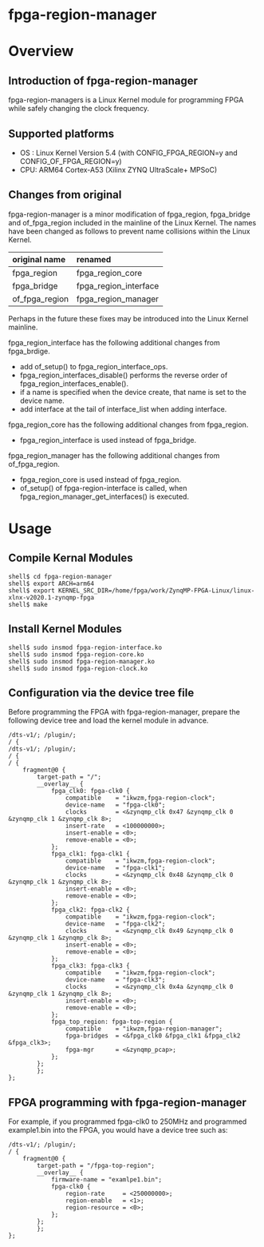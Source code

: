 fpga-region-manager
==================================================================================

# Overview

## Introduction of fpga-region-manager

fpga-region-managers is a Linux Kernel module for programming FPGA while safely changing the clock frequency.

## Supported platforms

* OS : Linux Kernel Version 5.4 (with CONFIG_FPGA_REGION=y and CONFIG_OF_FPGA_REGION=y)
* CPU: ARM64 Cortex-A53 (Xilinx ZYNQ UltraScale+ MPSoC)

## Changes from original

fpga-region-manager is a minor modification of fpga_region, fpga_bridge and of_fpga_region included in the mainline of the Linux Kernel.
The names have been changed as follows to prevent name collisions within the Linux Kernel.

| original name       | renamed                |
|:--------------------|:-----------------------|
| fpga_region         | fpga_region_core       |
| fpga_bridge         | fpga_region_interface  |
| of_fpga_region      | fpga_region_manager    |

Perhaps in the future these fixes may be introduced into the Linux Kernel mainline.

fpga_region_interface has the following additional changes from fpga_brdige.

  * add of_setup() to fpga_region_interface_ops.
  * fpga_region_interfaces_disable() performs the reverse order of fpga_region_interfaces_enable().
  * if a name is specified when the device create, that name is set to the device name.
  * add interface at the tail of interface_list when adding interface.

fpga_region_core has the following additional changes from fpga_region.

  * fpga_region_interface is used instead of fpga_bridge.

fpga_region_manager has the following additional changes from of_fpga_region.

  * fpga_region_core is used instead of fpga_region.
  * of_setup() of fpga-region-interface is called, when fpga_region_manager_get_interfaces() is executed.

# Usage

## Compile Kernal Modules

```console
shell$ cd fpga-region-manager
shell$ export ARCH=arm64
shell$ export KERNEL_SRC_DIR=/home/fpga/work/ZynqMP-FPGA-Linux/linux-xlnx-v2020.1-zynqmp-fpga
shell$ make
```

## Install Kernel Modules

```console
shell$ sudo insmod fpga-region-interface.ko
shell$ sudo insmod fpga-region-core.ko
shell$ sudo insmod fpga-region-manager.ko
shell$ sudo insmod fpga-region-clock.ko
```

## Configuration via the device tree file

Before programming the FPGA with fpga-region-manager, prepare the following device tree and load the kernel module in advance.

```devicetree:fpga-top-region.dts
/dts-v1/; /plugin/;
/ {
/dts-v1/; /plugin/;
/ {
/ {
	fragment@0 {
		target-path = "/";
		__overlay__ {
			fpga_clk0: fpga-clk0 {
				compatible    = "ikwzm,fpga-region-clock";
				device-name   = "fpga-clk0";
				clocks        = <&zynqmp_clk 0x47 &zynqmp_clk 0 &zynqmp_clk 1 &zynqmp_clk 8>;
				insert-rate   = <100000000>;
				insert-enable = <0>;
				remove-enable = <0>;
			};
			fpga_clk1: fpga-clk1 {
				compatible    = "ikwzm,fpga-region-clock";
				device-name   = "fpga-clk1";
				clocks        = <&zynqmp_clk 0x48 &zynqmp_clk 0 &zynqmp_clk 1 &zynqmp_clk 8>;
				insert-enable = <0>;
				remove-enable = <0>;
			};
			fpga_clk2: fpga-clk2 {
				compatible    = "ikwzm,fpga-region-clock";
				device-name   = "fpga-clk2";
				clocks        = <&zynqmp_clk 0x49 &zynqmp_clk 0 &zynqmp_clk 1 &zynqmp_clk 8>;
				insert-enable = <0>;
				remove-enable = <0>;
			};
			fpga_clk3: fpga-clk3 {
				compatible    = "ikwzm,fpga-region-clock";
				device-name   = "fpga-clk3";
				clocks        = <&zynqmp_clk 0x4a &zynqmp_clk 0 &zynqmp_clk 1 &zynqmp_clk 8>;
				insert-enable = <0>;
				remove-enable = <0>;
			};
			fpga_top_region: fpga-top-region {
				compatible    = "ikwzm,fpga-region-manager";
				fpga-bridges  = <&fpga_clk0 &fpga_clk1 &fpga_clk2 &fpga_clk3>;
				fpga-mgr      = <&zynqmp_pcap>;
			};
		};
        };
};
```

## FPGA programming with fpga-region-manager

For example, if you programmed fpga-clk0 to 250MHz and programmed example1.bin into the FPGA,
you would have a device tree such as:

```devicetree:example1.dts
/dts-v1/; /plugin/;
/ {
	fragment@0 {
		target-path = "/fpga-top-region";
		__overlay__ {
			firmware-name = "examlpe1.bin";
			fpga-clk0 {
				region-rate     = <250000000>;
				region-enable   = <1>;
				region-resource = <0>;
			};
		};
        };
};
```

